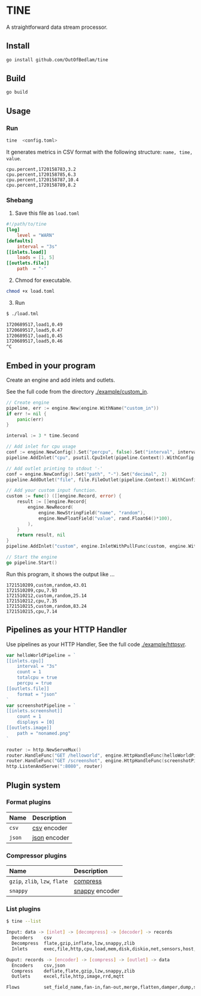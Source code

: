 # TINE

A straightforward data stream processor.

## Install

```bash
go install github.com/OutOfBedlam/tine
```

## Build

```bash
go build
```

## Usage

### Run

```bash
tine  <config.toml>
```

It generates metrics in CSV format with the following structure: `name, time, value`.

```
cpu.percent,1720158783,3.2
cpu.percent,1720158785,6.3
cpu.percent,1720158787,10.4
cpu.percent,1720158789,8.2
```

### Shebang

1. Save this file as `load.toml`

```toml
#!/path/to/tine
[log]
    level = "WARN"
[defaults]
    interval = "3s"
[[inlets.load]]
    loads = [1, 5]
[[outlets.file]]
    path  = "-"
```

2. Chmod for executable.

```sh
chmod +x load.toml
```

3. Run

```sh
$ ./load.tml

1720689517,load1,0.49
1720689517,load5,0.47
1720689517,load1,0.45
1720689517,load5,0.46
^C
```

## Embed in your program

Create an engine and add inlets and outlets.

See the full code from the directory [./example/custom_in](./example/helloworld/custom_in.go).

```go
// Create engine
pipeline, err := engine.New(engine.WithName("custom_in"))
if err != nil {
    panic(err)
}

interval := 3 * time.Second

// Add inlet for cpu usage
conf := engine.NewConfig().Set("percpu", false).Set("interval", interval)
pipeline.AddInlet("cpu", psutil.CpuInlet(pipeline.Context().WithConfig(conf)))

// Add outlet printing to stdout '-'
conf = engine.NewConfig().Set("path", "-").Set("decimal", 2)
pipeline.AddOutlet("file", file.FileOutlet(pipeline.Context().WithConfig(conf)))

// Add your custom input function.
custom := func() ([]engine.Record, error) {
    result := []engine.Record{
        engine.NewRecord(
            engine.NewStringField("name", "random"),
            engine.NewFloatField("value", rand.Float64()*100),
        ),
    }
    return result, nil
}
pipeline.AddInlet("custom", engine.InletWithPullFunc(custom, engine.WithInterval(interval)))

// Start the engine
go pipeline.Start()
```

Run this program, it shows the output like ...

```
1721510209,custom,random,43.01
1721510209,cpu,7.93
1721510212,custom,random,25.14
1721510212,cpu,7.35
1721510215,custom,random,83.24
1721510215,cpu,7.14
```

## Pipelines as your HTTP Handler

Use pipelines as your HTTP Handler, See the full code [./example/httpsvr](./example/httpsvr/httpsvr.go).

```go
var helloWorldPipeline = `
[[inlets.cpu]]
    interval = "3s"
    count = 1
    totalcpu = true
    percpu = true
[[outlets.file]]
    format = "json"
`
var screenshotPipeline = `
[[inlets.screenshot]]
    count = 1
    displays = [0]
[[outlets.image]]
    path = "nonamed.png"
`

router := http.NewServeMux()
router.HandleFunc("GET /helloworld", engine.HttpHandleFunc(helloWorldPipeline))
router.HandleFunc("GET /screenshot", engine.HttpHandleFunc(screenshotPipeline))
http.ListenAndServe(":8080", router)
```

## Plugin system

### Format plugins

|  Name       |    Description |
|:------------|:---------------|
| `csv`       | [csv](./plugin/codec/csv) encoder |
| `json`      | [json](./plugin/codec/json) encoder |

### Compressor plugins

|  Name                           |    Description |
|:--------------------------------|:---------------|
| `gzip`, `zlib`, `lzw`, `flate`  | [compress](./plugin/codec/compress) |
| `snappy`                        | [snappy](./plugin/codec/snappy) encoder |


### List plugins

```sh
$ tine --list

Input: data -> [inlet] -> [decompress] -> [decoder] -> records
  Decoders    csv
  Decompress  flate,gzip,inflate,lzw,snappy,zlib
  Inlets      exec,file,http,cpu,load,mem,disk,diskio,net,sensors,host,screenshot,syslog,rrd_graph,nats

Ouput: records -> [encoder] -> [compress] -> [outlet] -> data
  Encoders    csv,json
  Compress    deflate,flate,gzip,lzw,snappy,zlib
  Outlets     excel,file,http,image,rrd,mqtt

Flows         set_field_name,fan-in,fan-out,merge,flatten,damper,dump,set_field
```
